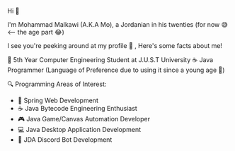 Hi 👋

I'm Mohammad Malkawi (A.K.A Mo), a Jordanian in his twenties (for now 😅 <-- the age part 😂)

I see you're peeking around at my profile 👀 , Here's some facts about me!

📖 5th Year Computer Engineering Student at J.U.S.T University
☕️ Java Programmer (Language of Preference due to using it since a young age 🌱)

🔍 Programming Areas of Interest:
- 🌱 Spring Web Development
- ☕️ Java Bytecode Engineering Enthusiast
- 🎮 Java Game/Canvas Automation Developer
- 💻 Java Desktop Application Development
- 🤖 JDA Discord Bot Development
